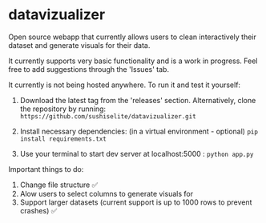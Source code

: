 # datavizualizer
Open source webapp that currently allows users to clean interactively their dataset and generate visuals for their data.

It currently supports very basic functionality and is a work in progress. Feel free to add suggestions through the 'Issues' tab.

It currently is not being hosted anywhere. To run it and test it yourself:

1. Download the latest tag from the 'releases' section.
   Alternatively, clone the repository by running:
   ```https://github.com/sushiselite/datavizualizer.git```

3. Install necessary dependencies: (in a virtual environment - optional)
   ```pip install requirements.txt```

4. Use your terminal to start dev server at localhost:5000 :
   ```python app.py```

Important things to do:
1. Change file structure ✅
2. Alow users to select columns to generate visuals for
3. Support larger datasets (current support is up to 1000 rows to prevent crashes) ✅
